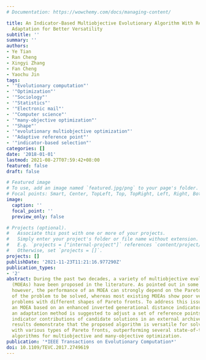 ```yaml
---
# Documentation: https://wowchemy.com/docs/managing-content/

title: An Indicator-Based Multiobjective Evolutionary Algorithm With Reference Point
  Adaptation for Better Versatility
subtitle: ''
summary: ''
authors:
- Ye Tian
- Ran Cheng
- Xingyi Zhang
- Fan Cheng
- Yaochu Jin
tags:
- '"Evolutionary computation"'
- '"Optimization"'
- '"Sociology"'
- '"Statistics"'
- '"Electronic mail"'
- '"Computer science"'
- '"many-objective optimization"'
- '"Shape"'
- '"evolutionary multiobjective optimization"'
- '"Adaptive reference point"'
- '"indicator-based selection"'
categories: []
date: '2018-01-01'
lastmod: 2021-08-27T07:59:42+08:00
featured: false
draft: false

# Featured image
# To use, add an image named `featured.jpg/png` to your page's folder.
# Focal points: Smart, Center, TopLeft, Top, TopRight, Left, Right, BottomLeft, Bottom, BottomRight.
image:
  caption: ''
  focal_point: ''
  preview_only: false

# Projects (optional).
#   Associate this post with one or more of your projects.
#   Simply enter your project's folder or file name without extension.
#   E.g. `projects = ["internal-project"]` references `content/project/deep-learning/index.md`.
#   Otherwise, set `projects = []`.
projects: []
publishDate: '2021-11-23T11:21:16.977290Z'
publication_types:
- '2'
abstract: During the past two decades, a variety of multiobjective evolutionary algorithms
  (MOEAs) have been proposed in the literature. As pointed out in some recent studies,
  however, the performance of an MOEA can strongly depend on the Pareto front shape
  of the problem to be solved, whereas most existing MOEAs show poor versatility on
  problems with different shapes of Pareto fronts. To address this issue, we propose
  an MOEA based on an enhanced inverted generational distance indicator, in which
  an adaptation method is suggested to adjust a set of reference points based on the
  indicator contributions of candidate solutions in an external archive. Our experimental
  results demonstrate that the proposed algorithm is versatile for solving problems
  with various types of Pareto fronts, outperforming several state-of-the-art evolutionary
  algorithms for multiobjective and many-objective optimization.
publication: '*IEEE Transactions on Evolutionary Computation*'
doi: 10.1109/TEVC.2017.2749619
---
```

